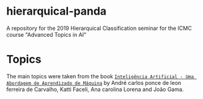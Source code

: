 # hierarquical-panda
A repository for the 2019 Hierarquical Classification seminar for the ICMC course "Advanced Topics in AI"

# Topics

The main topics were taken from the book [`Inteligência Artificial - Uma Abordagem de Aprendizado de Máquina`](https://www.passeidireto.com/livro/inteligencia-artificial-uma-abordagem-de-aprendizado-de-maquina-9788521621461) by André carlos ponce de leon ferreira de Carvalho, Katti Faceli, Ana carolina Lorena and João Gama.
